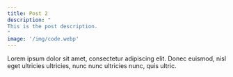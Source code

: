 ```yaml
---
title: Post 2
description: "
This is the post description.
"
image: '/img/code.webp'
---
```



Lorem ipsum dolor sit amet, consectetur adipiscing elit. Donec euismod, nisl eget ultricies ultricies, nunc nunc ultricies nunc, quis ultric.
